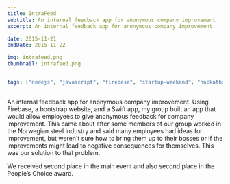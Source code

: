 ```yaml
---
title: IntraFeed
subtitle: An internal feedback app for anonymous company improvement
excerpt: An internal feedback app for anonymous company improvement

date: 2015-11-21
endDate: 2015-11-22

img: intrafeed.png
thumbnail: intrafeed.png


tags: ["nodejs", "javascript", "firebase", "startup-weekend", "hackathon"]
---
```

An internal feedback app for anonymous company improvement. Using Firebase, a bootstrap website, and a Swift app, my group built an app that would allow employees to give anonymous feedback for company improvement. This came about after some members of our group worked in the Norwegian steel industry and said many employees had ideas for improvement, but weren't sure how to bring them up to their bosses or if the improvements might lead to negative consequences for themselves. This was our solution to that problem.

We received second place in the main event and also second place in the People’s Choice award.